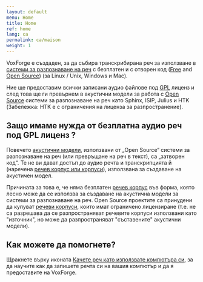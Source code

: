 ```yaml
---
layout: default
menu: Home
title: Home
ref: home
lang: ca
permalink: ca/maison
weight: 1
---
```

VoxForge е създаден, за да събира транскрибирана реч за <wbr>използване  в [системи за разпознаване на реч](/faq/what-is-the-difference-between-a-speech-recognition-engine-and-a-speech-recognition-system) с безплатен и с отворен код ([Free](/faq/what-is-free-software) and [Open Source](/faq/what-is-open-source-software)) (за Linux / Unix, Windows и Mac).   

Ние ще предоставим всички записани аудио файлове под [GPL](/faq/what-is-gpl) лиценз и след това ще ги превърнем в акустични модели за работа с [Open Source](/faq/what-is-open-source-software) системи за разпознаване на реч като Sphinx, ISIP, Julius и HTK (Забележка: HTK е с ограничения на лиценза за разпространение).

## Защо имаме нужда от безплатна  аудио реч под GPL лиценз ?

Повечето [акустични модели](/faq/what-is-an-acoustic-model), използвани от „Open Source“ системи за разпознаване на реч (или превръщане на реч в текст), са „затворен код“. Те не ви дават достъп до аудио речта и транскрипцията й (наречена [речев корпус или корпуси](/faq/what-is-a-speech-corpus-or-speech-corpora)), използвана за създаване на акустичен модел.   

Причината за това е, че няма безплатен [речев корпус](/faq/what-is-a-speech-corpus-or-speech-corpora)  във форма, която лесно може да се използва за създаване на акустична модели за системи за разпознаване на реч. Open Source проектите са принудени да купуват [речеви корпуси](../home/docs/faq/faq/what-is-a-speech-corpus-or-speech-corpora), които имат ограничено лицензиране (т.е.  не са  разрешава да се разпространяват речевите корпуси използвани като "източник", но може да разпространяват "съставените" акустични модели).

## Как можете да помогнете? 

Щракнете върху иконата [Качете реч като използвате компютъра си](/bg/read), за да научите как да запишете речта си на вашия компютър и да я предоставите на VoxForge.
